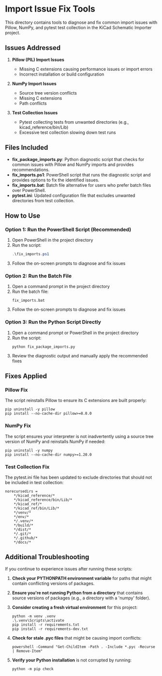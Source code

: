 # Import Issue Fix Tools

This directory contains tools to diagnose and fix common import issues with Pillow, NumPy, and pytest test collection in the KiCad Schematic Importer project.

## Issues Addressed

1. **Pillow (PIL) Import Issues**
   - Missing C extensions causing performance issues or import errors
   - Incorrect installation or build configuration

2. **NumPy Import Issues**
   - Source tree version conflicts
   - Missing C extensions
   - Path conflicts

3. **Test Collection Issues**
   - Pytest collecting tests from unwanted directories (e.g., kicad_reference/bin/Lib)
   - Excessive test collection slowing down test runs

## Files Included

- **fix_package_imports.py**: Python diagnostic script that checks for common issues with Pillow and NumPy imports and provides recommendations.
- **fix_imports.ps1**: PowerShell script that runs the diagnostic script and provides options to fix the identified issues.
- **fix_imports.bat**: Batch file alternative for users who prefer batch files over PowerShell.
- **pytest.ini**: Updated configuration file that excludes unwanted directories from test collection.

## How to Use

### Option 1: Run the PowerShell Script (Recommended)

1. Open PowerShell in the project directory
2. Run the script:
   ```powershell
   .\fix_imports.ps1
   ```
3. Follow the on-screen prompts to diagnose and fix issues

### Option 2: Run the Batch File

1. Open a command prompt in the project directory
2. Run the batch file:
   ```
   fix_imports.bat
   ```
3. Follow the on-screen prompts to diagnose and fix issues

### Option 3: Run the Python Script Directly

1. Open a command prompt or PowerShell in the project directory
2. Run the script:
   ```
   python fix_package_imports.py
   ```
3. Review the diagnostic output and manually apply the recommended fixes

## Fixes Applied

### Pillow Fix

The script reinstalls Pillow to ensure its C extensions are built properly:

```
pip uninstall -y pillow
pip install --no-cache-dir pillow>=8.0.0
```

### NumPy Fix

The script ensures your interpreter is not inadvertently using a source tree version of NumPy and reinstalls NumPy if needed:

```
pip uninstall -y numpy
pip install --no-cache-dir numpy>=1.20.0
```

### Test Collection Fix

The pytest.ini file has been updated to exclude directories that should not be included in test collection:

```
norecursedirs = 
    */kicad_reference/* 
    */kicad_reference/bin/Lib/*
    */kicad_ref/*
    */kicad_ref/bin/Lib/*
    */venv/*
    */env/*
    */.venv/*
    */build/*
    */dist/*
    */.git/*
    */.github/*
    */docs/*
```

## Additional Troubleshooting

If you continue to experience issues after running these scripts:

1. **Check your PYTHONPATH environment variable** for paths that might contain conflicting versions of packages.

2. **Ensure you're not running Python from a directory** that contains source versions of packages (e.g., a directory with a 'numpy' folder).

3. **Consider creating a fresh virtual environment** for this project:
   ```
   python -m venv .venv
   .\.venv\Scripts\activate
   pip install -r requirements.txt
   pip install -r requirements-dev.txt
   ```

4. **Check for stale .pyc files** that might be causing import conflicts:
   ```
   powershell -Command "Get-ChildItem -Path . -Include *.pyc -Recurse | Remove-Item"
   ```

5. **Verify your Python installation** is not corrupted by running:
   ```
   python -m pip check
